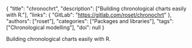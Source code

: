 {
  "title": "chronochrt",
  "description": ["Building chronological charts easily with R."],
  "links": {
    "GitLab": "https://gitlab.com/roset/chronochrt"
  },
  "authors": ["roset"],
  "categories": ["Packages and libraries"],
  "tags": ["Chronological modelling"],
  "doi": null
}

<!-- Generated by csv2md.R – do not edit by hand -->

Building chronological charts easily with R.